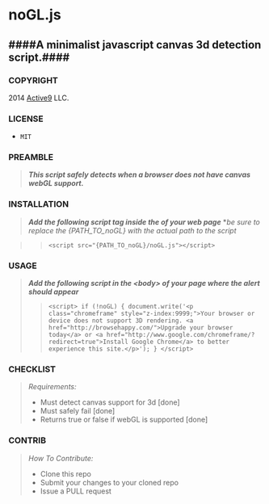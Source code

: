 noGL.js
=======
####A minimalist javascript canvas 3d detection script.####
----------------------------------------

### COPYRIGHT ###
2014 [Active9](http://active9.com) LLC.

### LICENSE ###
- `MIT`

### PREAMBLE ###
> ***This script safely detects when a browser does not have canvas webGL support.***

### INSTALLATION ###
> ***Add the following script tag inside the <head> of your web page***
  **be sure to replace the {PATH_TO_noGL} with the actual path to the script*

>>`<script src="{PATH_TO_noGL}/noGL.js"></script>`

### USAGE ###
> ***Add the following script in the *&lt;body&gt;* of your page where the alert should appear***
>>`<script>
  if (!noGL) {
    document.write('<p class="chromeframe" style="z-index:9999;">Your browser or device does not support 3D rendering. <a href="http://browsehappy.com/">Upgrade your browser today</a> or <a href="http://www.google.com/chromeframe/?redirect=true">Install Google Chrome</a> to better experience this site.</p>');
  }
</script>`

### CHECKLIST ###
>*Requirements:*
>
> - Must detect canvas support for 3d [done]
> - Must safely fail [done]
> - Returns true or false if webGL is supported [done]

### CONTRIB ###
>*How To Contribute:*
>
> - Clone this repo
> - Submit your changes to your cloned repo
> - Issue a PULL request
